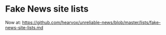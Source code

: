 # Fake News site lists

Now at: https://github.com/hearvox/unreliable-news/blob/master/lists/fake-news-site-lists.md

